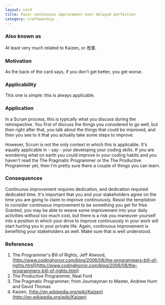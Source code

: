 ```yaml
---
layout: card
title: Favor continuous improvement over delayed perfection
category: craftmanship
---
```


### Also known as

At least very much related to Kaizen, or 改善.

### Motivation

As the back of the card says, if you don't get better, you get worse.

### Applicability

This one is simple: this is always applicable.

### Application

In a Scrum process, this is typically what you discuss during the retrospective. You first of discuss the things you considered to go well, but then right after that, you talk about the things that could be improved, and then you see to it that you actually take some steps to improve.

However, Scrum is not the only context in which this is applicable. It's equally applicable in - say - your developing your coding skills. If you are wondering what on earth you could improve in your coding habits and you haven't read the The Pragmatic Programmer or the The Productive Programmer yet, then I'm pretty sure there a couple of things you can learn.

### Consequences

Continuous improvement requires dedication, and dedication required dedicated time. It's important that you and your stakeholders agree on the time you are going to claim to improve continuously. Resist the temptation to consider continuous improvement to be something you get for free. Granted, you may be able to weave some improvement into your daily activities without too much cost, but there is a risk you maneuver yourself into a position in which your drive to improve continuously in your work will start hurting you in your private life. Again, continuous improvement is benefiting your stakeholders as well. Make sure that is well understood.

### References

1. The Programmer's Bill of Rights, Jeff Atwood, [http://www.codinghorror.com/blog/2006/08/the-programmers-bill-of-rights.html](http://www.codinghorror.com/blog/2006/08/the-programmers-bill-of-rights.html)
2. The Productive Programmer, Neal Ford
3. The Pragmatic Programmer; from Journeyman to Master, Andrew Hunt and David Thomas
4. Kaizen, [http://en.wikipedia.org/wiki/Kaizen](http://en.wikipedia.org/wiki/Kaizen)

